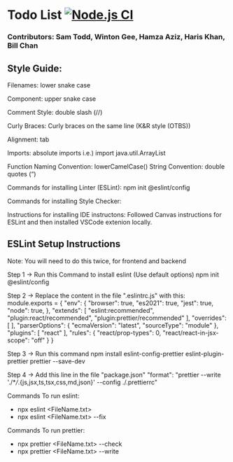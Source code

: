 # Todo List [![Node.js CI](https://github.com/HarisKhan0/todoList/actions/workflows/node.js.yml/badge.svg)](https://github.com/HarisKhan0/todoList/actions/workflows/node.js.yml)

### Contributors: Sam Todd, Winton Gee, Hamza Aziz, Haris Khan, Bill Chan

## Style Guide:

Filenames: lower snake case

Component: upper snake case

Comment Style: double slash (//)

Curly Braces: Curly braces on the same line (K&R style (OTBS))

Alignment: tab

Imports: absolute imports
i.e.) import java.util.ArrayList

Function Naming Convention: lowerCamelCase()
String Convention: double quotes (“)

Commands for installing Linter (ESLint):
npm init @eslint/config

Commands for installing Style Checker:

Instructions for installing IDE instructons:
Followed Canvas instructions for ESLint and then installed VSCode extenion locally.

## ESLint Setup Instructions

Note: You will need to do this twice, for frontend and backend

Step 1 -> Run this Command to install eslint (Use default options)
npm init @eslint/config

Step 2 -> Replace the content in the file ".eslintrc.js" with this:
module.exports = {
"env": {
"browser": true,
"es2021": true,
"jest": true,
"node": true,
},
"extends": [
"eslint:recommended",
"plugin:react/recommended",
"plugin:prettier/recommended"
],
"overrides": [
],
"parserOptions": {
"ecmaVersion": "latest",
"sourceType": "module"
},
"plugins": [
"react"
],
"rules": {
"react/prop-types": 0,
"react/react-in-jsx-scope": "off"
}
}

Step 3 -> Run this command
npm install eslint-config-prettier eslint-plugin-prettier prettier --save-dev

Step 4 -> Add this line in the file "package.json"
"format": "prettier --write './\*_/_.{js,jsx,ts,tsx,css,md,json}' --config ./.prettierrc"

Commands To run eslint:

- npx eslint <FileName.txt>
- npx eslint <FileName.txt> --fix

Commands To run prettier:

- npx prettier <FileName.txt> --check
- npx prettier <FileName.txt> --write
